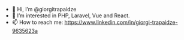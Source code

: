 - 👋 Hi, I’m @giorgitrapaidze
- 👀 I’m interested in PHP, Laravel, Vue and React.
- 📫 How to reach me: https://www.linkedin.com/in/giorgi-trapaidze-9635623a


<!---
giorgitrapaidze/giorgitrapaidze is a ✨ special ✨ repository because its `README.md` (this file) appears on your GitHub profile.
You can click the Preview link to take a look at your changes.
--->
